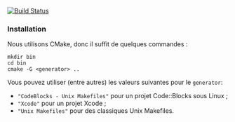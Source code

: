 [![Build Status](https://magnum.travis-ci.com/MC-France/Serveur.svg?token=htYEgJf9D1vD8Lyz4aKb&branch=master)](https://magnum.travis-ci.com/MC-France/Serveur)

### Installation
Nous utilisons CMake, donc il suffit de quelques commandes :
```
mkdir bin
cd bin
cmake -G <generator> ..
```
Vous pouvez utiliser (entre autres) les valeurs suivantes pour le `generator`:
* `"CodeBlocks - Unix Makefiles"` pour un projet Code::Blocks sous Linux ;
* `"Xcode"` pour un projet Xcode ;
* `"Unix Makefiles"` pour des classiques Unix Makefiles.
